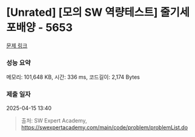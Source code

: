 # [Unrated] [모의 SW 역량테스트] 줄기세포배양 - 5653 

[문제 링크](https://swexpertacademy.com/main/code/problem/problemDetail.do?contestProbId=AWXRJ8EKe48DFAUo) 

### 성능 요약

메모리: 101,648 KB, 시간: 336 ms, 코드길이: 2,174 Bytes

### 제출 일자

2025-04-15 13:40



> 출처: SW Expert Academy, https://swexpertacademy.com/main/code/problem/problemList.do